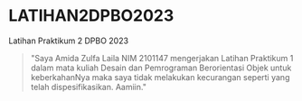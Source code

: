 # LATIHAN2DPBO2023
Latihan Praktikum 2 DPBO 2023

>"Saya Amida Zulfa Laila NIM 2101147 mengerjakan Latihan Praktikum 1 dalam mata kuliah Desain dan Pemrograman Berorientasi Objek untuk keberkahanNya maka saya tidak melakukan kecurangan seperti yang telah dispesifikasikan. Aamiin."
